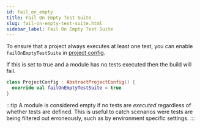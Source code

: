```yaml
---
id: fail_on_empty
title: Fail On Empty Test Suite
slug: fail-on-empty-test-suite.html
sidebar_label: Fail On Empty Test Suite
---
```


To ensure that a project always executes at least one test,
you can enable `failOnEmptyTestSuite` in [project config](project_config.md).

If this is set to true and a module has no tests executed then the build will fail.

```kotlin
class ProjectConfig : AbstractProjectConfig() {
  override val failOnEmptyTestSuite = true
}
```


:::tip
A module is considered empty if no tests are _executed_ regardless of whether tests are defined. This is useful to
catch scenarios were tests are being filtered out erroneously, such as by environment specific settings.
:::
